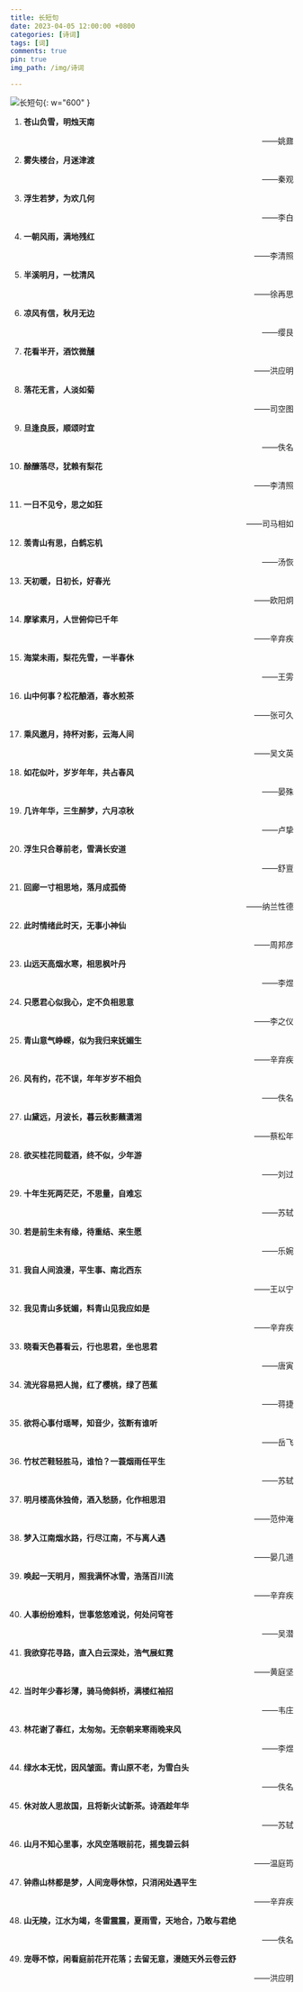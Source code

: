 ```yaml
---
title: 长短句
date: 2023-04-05 12:00:00 +0800
categories: [诗词]
tags: [词]
comments: true
pin: true
img_path: /img/诗词

---
```


![长短句](长短句.jpg){: w="600" }

1. **苍山负雪，明烛天南**

    <p align="right"> ——姚鼐 </p>
  
2. **雾失楼台，月迷津渡**

    <p align="right"> ——秦观 </p>

3. **浮生若梦，为欢几何**

    <p align="right"> ——李白 </p>

4. **一朝风雨，满地残红**

    <p align="right"> ——李清照 </p>

5. **半溪明月，一枕清风**

    <p align="right"> ——徐再思 </p>

6. **凉风有信，秋月无边**

    <p align="right"> ——缨艮 </p>

7. **花看半开，酒饮微醺**

    <p align="right"> ——洪应明 </p>

8. **落花无言，人淡如菊**

    <p align="right"> ——司空图 </p>

9.  **旦逢良辰，顺颂时宜**

    <p align="right"> ——佚名 </p>

10. **酴釄落尽，犹赖有梨花**

    <p align="right"> ——李清照 </p>    

11. **一日不见兮，思之如狂**

    <p align="right"> ——司马相如 </p>
    
12. **羡青山有思，白鹤忘机**

    <p align="right"> ——汤恢 </p>
    
13. **天初暖，日初长，好春光**
  
    <p align="right"> ——欧阳炯 </p>
    
14. **摩挲素月，人世俯仰已千年**
  
    <p align="right"> ——辛弃疾 </p>

15. **海棠未雨，梨花先雪，一半春休**

    <p align="right"> ——王雱 </p>

16. **山中何事？松花酿酒，春水煎茶**

    <p align="right"> ——张可久 </p>

17. **乘风邀月，持杯对影，云海人间**

    <p align="right"> ——吴文英 </p>

18. **如花似叶，岁岁年年，共占春风**

    <p align="right"> ——晏殊 </p>

19. **几许年华，三生醉梦，六月凉秋**

    <p align="right"> ——卢挚 </p> 

20. **浮生只合尊前老，雪满长安道**

    <p align="right"> ——舒亶 </p>

21. **回廊一寸相思地，落月成孤倚**

    <p align="right"> ——纳兰性德 </p>

22. **此时情绪此时天，无事小神仙**

    <p align="right"> ——周邦彦 </p>

23. **山远天高烟水寒，相思枫叶丹**

    <p align="right"> ——李煜 </p>

24. **只愿君心似我心，定不负相思意**

    <p align="right"> ——李之仪 </p>

25. **青山意气峥嵘，似为我归来妩媚生**
    
    <p align="right"> ——辛弃疾 </p>

26. **风有约，花不误，年年岁岁不相负**

    <p align="right"> ——佚名 </p>

27. **山黛远，月波长，暮云秋影蘸潇湘**

    <p align="right"> ——蔡松年 </p>

28. **欲买桂花同载酒，终不似，少年游**

    <p align="right"> ——刘过 </p>

29. **十年生死两茫茫，不思量，自难忘**

    <p align="right"> ——苏轼 </p>
   
30. **若是前生未有缘，待重结、来生愿**

    <p align="right"> ——乐婉 </p>

31. **我自人间浪漫，平生事、南北西东**

    <p align="right"> ——王以宁 </p>

32. **我见青山多妩媚，料青山见我应如是**

    <p align="right"> ——辛弃疾 </p>

33. **晓看天色暮看云，行也思君，坐也思君**

    <p align="right"> ——唐寅 </p>

34. **流光容易把人抛，红了樱桃，绿了芭蕉**

    <p align="right"> ——蒋捷 </p>

35. **欲将心事付瑶琴，知音少，弦断有谁听**

    <p align="right"> ——岳飞 </p>

36. **竹杖芒鞋轻胜马，谁怕？一蓑烟雨任平生**

    <p align="right"> ——苏轼 </p>

37. **明月楼高休独倚，酒入愁肠，化作相思泪**

    <p align="right"> ——范仲淹 </p>
    
38. **梦入江南烟水路，行尽江南，不与离人遇**

    <p align="right"> ——晏几道 </p>

39. **唤起一天明月，照我满怀冰雪，浩荡百川流**

    <p align="right"> ——辛弃疾 </p>

40. **人事纷纷难料，世事悠悠难说，何处问穹苍**

    <p align="right"> ——吴潜 </p>

41. **我欲穿花寻路，直入白云深处，浩气展虹霓**

    <p align="right"> ——黄庭坚 </p>

42. **当时年少春衫薄，骑马倚斜桥，满楼红袖招**

    <p align="right"> ——韦庄 </p>

43. **林花谢了春红，太匆匆。无奈朝来寒雨晚来风**

    <p align="right"> ——李煜 </p>

44. **绿水本无忧，因风皱面。青山原不老，为雪白头**

    <p align="right"> ——佚名 </p>

45. **休对故人思故国，且将新火试新茶。诗酒趁年华**

    <p align="right"> ——苏轼 </p>
    
46. **山月不知心里事，水风空落眼前花，摇曳碧云斜**

    <p align="right"> ——温庭筠 </p>

47. **钟鼎山林都是梦，人间宠辱休惊，只消闲处遇平生**

    <p align="right"> ——辛弃疾 </p>

48. **山无陵，江水为竭，冬雷震震，夏雨雪，天地合，乃敢与君绝**

    <p align="right"> ——佚名 </p>

49. **宠辱不惊，闲看庭前花开花落；去留无意，漫随天外云卷云舒**

    <p align="right"> ——洪应明 </p>
